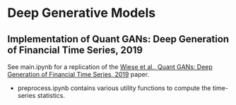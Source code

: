# Deep Generative Models

## Implementation of Quant GANs: Deep Generation of Financial Time Series, 2019

See main.ipynb for a replication of the [Wiese et al., Quant GANs: Deep Generation of Financial Time Series, 2019](https://arxiv.org/abs/1907.06673) paper.
- preprocess.ipynb contains various utility functions to compute the time-series statistics.